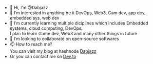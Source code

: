 - 👋 Hi, I’m @Dabjazz
- 👀 I’m interested in anything be it DevOps, Web3, Gam dev, app dev, embedded sys, web dev
- 🌱 I’m currently learning multiple diciplines which includes Embedded systems, cloud computing, DevOps.<br> I plan to learn Game dev, Web3 and many other things in future
- 💞️ I’m looking to collaborate on open-source softwares
- 📫 How to reach me? <br> You can visit my blog at hashnode [Dabjazz](https://dabjazz.hashnode.dev/)
- Or you can contact me on [Dev.to](https://dev.to/dabjazz)

<!---
Dabjazz/Dabjazz is a ✨ special ✨ repository because its `README.md` (this file) appears on your GitHub profile.
You can click the Preview link to take a look at your changes.
--->
